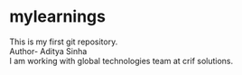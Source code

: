 # mylearnings
This is my first git repository.
<br>
Author- Aditya Sinha
<br>
I am working with global technologies team at crif solutions.


